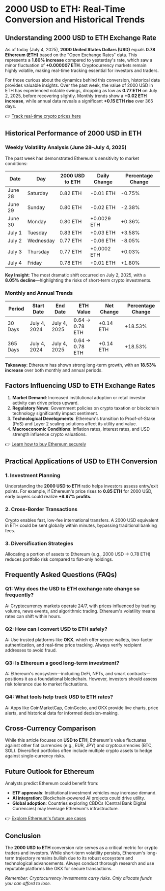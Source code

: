 # 2000 USD to ETH: Real-Time Conversion and Historical Trends  

## Understanding 2000 USD to ETH Exchange Rate  

As of today (July 4, 2025), **2000 United States Dollars (USD)** equals **0.78 Ethereum (ETH)** based on the "Open Exchange Rates" data. This represents a **1.80% increase** compared to yesterday's rate, which saw a minor fluctuation of **+0.000007 ETH**. Cryptocurrency markets remain highly volatile, making real-time tracking essential for investors and traders.  

For those curious about the dynamics behind this conversion, historical data provides valuable insights. Over the past week, the value of 2000 USD in ETH has experienced notable swings, dropping as low as **0.77 ETH** on July 2, 2025, before recovering slightly. Monthly trends show a **+0.02 ETH increase**, while annual data reveals a significant **+0.15 ETH rise** over 365 days.  

👉 [Track real-time crypto prices here](https://bit.ly/okx-bonus)  

## Historical Performance of 2000 USD in ETH  

### Weekly Volatility Analysis (June 28–July 4, 2025)  

The past week has demonstrated Ethereum's sensitivity to market conditions:  

| Date       | Day       | 2000 USD to ETH | Daily Change | Percentage Change |  
|------------|-----------|-----------------|--------------|-------------------|  
| June 28    | Saturday  | 0.82 ETH        | -0.01 ETH    | -0.75%            |  
| June 29    | Sunday    | 0.80 ETH        | -0.02 ETH    | -2.38%            |  
| June 30    | Monday    | 0.80 ETH        | +0.0029 ETH  | +0.36%            |  
| July 1     | Tuesday   | 0.83 ETH        | +0.03 ETH    | +3.58%            |  
| July 2     | Wednesday | 0.77 ETH        | -0.06 ETH    | -8.05%            |  
| July 3     | Thursday  | 0.77 ETH        | +0.0002 ETH  | +0.03%            |  
| July 4     | Friday    | 0.78 ETH        | +0.01 ETH    | +1.80%            |  

**Key Insight**: The most dramatic shift occurred on July 2, 2025, with a **8.05% decline**—highlighting the risks of short-term crypto investments.  

### Monthly and Annual Trends  

| Period      | Start Date   | End Date     | ETH Value | Net Change | Percentage Change |  
|-------------|--------------|--------------|-----------|------------|-------------------|  
| 30 Days     | July 4, 2024 | July 4, 2025 | 0.64 → 0.78 ETH | +0.14 ETH | +18.53%            |  
| 365 Days    | July 4, 2024 | July 4, 2025 | 0.64 → 0.78 ETH | +0.14 ETH | +18.53%            |  

**Takeaway**: Ethereum has shown strong long-term growth, with an **18.53% increase** over both monthly and annual periods.  

## Factors Influencing USD to ETH Exchange Rates  

1. **Market Demand**: Increased institutional adoption or retail investor activity can drive prices upward.  
2. **Regulatory News**: Government policies on crypto taxation or blockchain technology significantly impact sentiment.  
3. **Technological Developments**: Ethereum's transition to Proof-of-Stake (PoS) and Layer 2 scaling solutions affect its utility and value.  
4. **Macroeconomic Conditions**: Inflation rates, interest rates, and USD strength influence crypto valuations.  

👉 [Learn how to buy Ethereum securely](https://bit.ly/okx-bonus)  

## Practical Applications of USD to ETH Conversion  

### 1. Investment Planning  
Understanding the **2000 USD to ETH** ratio helps investors assess entry/exit points. For example, if Ethereum's price rises to **0.85 ETH** for 2000 USD, early buyers could realize **+8.97% profits**.  

### 2. Cross-Border Transactions  
Crypto enables fast, low-fee international transfers. A 2000 USD equivalent in ETH could be sent globally within minutes, bypassing traditional banking fees.  

### 3. Diversification Strategies  
Allocating a portion of assets to Ethereum (e.g., 2000 USD → 0.78 ETH) reduces portfolio risk compared to fiat-only holdings.  

## Frequently Asked Questions (FAQs)  

### Q1: Why does the USD to ETH exchange rate change so frequently?  
A: Cryptocurrency markets operate 24/7, with prices influenced by trading volume, news events, and algorithmic trading. Ethereum's volatility means rates can shift within hours.  

### Q2: How can I convert USD to ETH safely?  
A: Use trusted platforms like **OKX**, which offer secure wallets, two-factor authentication, and real-time price tracking. Always verify recipient addresses to avoid fraud.  

### Q3: Is Ethereum a good long-term investment?  
A: Ethereum's ecosystem—including DeFi, NFTs, and smart contracts—positions it as a foundational blockchain. However, investors should assess risk tolerance due to market fluctuations.  

### Q4: What tools help track USD to ETH rates?  
A: Apps like CoinMarketCap, CoinGecko, and OKX provide live charts, price alerts, and historical data for informed decision-making.  

## Cross-Currency Comparison  

While this article focuses on **USD to ETH**, Ethereum's value fluctuates against other fiat currencies (e.g., EUR, JPY) and cryptocurrencies (BTC, SOL). Diversified portfolios often include multiple crypto assets to hedge against single-currency risks.  

## Future Outlook for Ethereum  

Analysts predict Ethereum could benefit from:  
- **ETF approvals**: Institutional investment vehicles may increase demand.  
- **AI integration**: Blockchain-powered AI projects could drive utility.  
- **Global adoption**: Countries exploring CBDCs (Central Bank Digital Currencies) may leverage Ethereum's infrastructure.  

👉 [Explore Ethereum's future use cases](https://bit.ly/okx-bonus)  

## Conclusion  

The **2000 USD to ETH** conversion rate serves as a critical metric for crypto traders and investors. While short-term volatility persists, Ethereum's long-term trajectory remains bullish due to its robust ecosystem and technological advancements. Always conduct thorough research and use reputable platforms like OKX for secure transactions.  

*Remember: Cryptocurrency investments carry risks. Only allocate funds you can afford to lose.*
